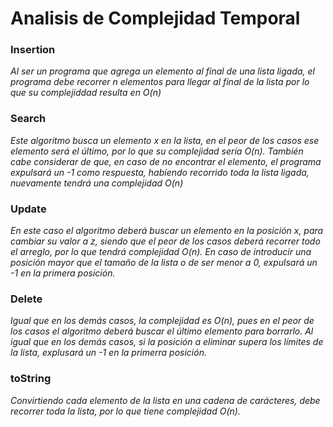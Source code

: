 # Analisis de Complejidad Temporal
### Insertion
*Al ser un programa que agrega un elemento al final de una lista ligada, el programa debe recorrer n elementos para llegar al final de la lista
por lo que su complejiddad resulta en O(n)*

### Search
*Este algoritmo busca un elemento x en la lista, en el peor de los casos ese elemento será el último, por lo que su complejidad sería O(n).
También cabe considerar de que, en caso de no encontrar el elemento, el programa expulsará un -1 como respuesta, habíendo recorrido toda la
lista ligada, nuevamente tendrá una complejidad O(n)*

### Update
*En este caso el algoritmo deberá buscar un elemento en la posición x, para cambiar su valor a z, siendo que el peor de los casos deberá
recorrer todo el arreglo, por lo que tendrá complejidad O(n).
En caso de introducir una posición mayor que el tamaño de la lista o de ser menor a 0, expulsará un -1 en la primera posición.*

### Delete
*Igual que en los demás casos, la complejidad es O(n), pues en el peor de los casos el algoritmo deberá buscar el último elemento para borrarlo.
Al igual que en los demás casos, si la posición a eliminar supera los límites de la lista, explusará un -1 en la primerra posición.*

### toString
*Convirtiendo cada elemento de la lista en una cadena de carácteres, debe recorrer toda la lista, por lo que tiene complejidad O(n).*

